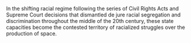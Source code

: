 In the shifting racial regime following the series of Civil Rights Acts and Supreme Court decisions that dismantled de jure racial segregation and discrimination throughout the middle of the 20th century, these state capacities become the contested territory of racialized struggles over the production of space. 
